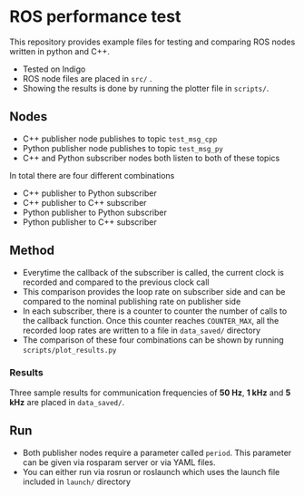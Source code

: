 # ROS performance test 
This repository provides example files for testing and comparing ROS nodes written in python and C++.

- Tested on Indigo
- ROS node files are placed in `src/` .
- Showing the results is done by running the plotter file in `scripts/`.

## Nodes
- C++ publisher node publishes to topic ``test_msg_cpp``
- Python publisher node publishes to topic ``test_msg_py``
- C++ and Python subscriber nodes both listen to both of these topics


In total there are four different combinations
- C++ publisher to Python subscriber
- C++ publisher to C++ subscriber
- Python publisher to Python subscriber
- Python publisher to C++ subscriber


## Method
- Everytime the callback of the subscriber is called, the current clock is recorded and compared to the previous clock call
- This comparison provides the loop rate on subscriber side and can be compared to the nominal publishing rate on publisher side
- In each subscriber, there is a counter to counter the number of calls to the callback function. Once this counter reaches `COUNTER_MAX`, all the recorded loop rates are written to a file in `data_saved/` directory
- The comparison of these four combinations can be shown by running `scripts/plot_results.py`

### Results

Three sample results for communication frequencies of **50 Hz**, **1 kHz** and **5 kHz** are placed in `data_saved/`.

## Run
- Both publisher nodes require a parameter called ``period``. This parameter can be given via rosparam server or via YAML files.
- You can either run via rosrun or roslaunch which uses the launch file included in `launch/` directory
